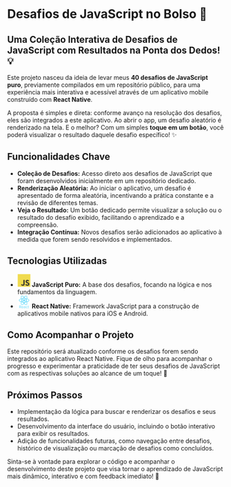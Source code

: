# Desafios de JavaScript no Bolso 🚀

## Uma Coleção Interativa de Desafios de JavaScript com Resultados na Ponta dos Dedos! 💡

Este projeto nasceu da ideia de levar meus **40 desafios de JavaScript puro**, previamente compilados em um repositório público, para uma experiência mais interativa e acessível através de um aplicativo mobile construído com **React Native**.

A proposta é simples e direta: conforme avanço na resolução dos desafios, eles são integrados a este aplicativo. Ao abrir o app, um desafio aleatório é renderizado na tela. E o melhor? Com um simples **toque em um botão**, você poderá visualizar o resultado daquele desafio específico! ✨

## Funcionalidades Chave

* **Coleção de Desafios:** Acesso direto aos desafios de JavaScript que foram desenvolvidos inicialmente em um repositório dedicado.
* **Renderização Aleatória:** Ao iniciar o aplicativo, um desafio é apresentado de forma aleatória, incentivando a prática constante e a revisão de diferentes temas.
* **Veja o Resultado:** Um botão dedicado permite visualizar a solução ou o resultado do desafio exibido, facilitando o aprendizado e a compreensão.
* **Integração Contínua:** Novos desafios serão adicionados ao aplicativo à medida que forem sendo resolvidos e implementados.

## Tecnologias Utilizadas

* **<img src="https://raw.githubusercontent.com/devicons/devicon/master/icons/javascript/javascript-original.svg" alt="JavaScript" width="30" height="30"/> JavaScript Puro:** A base dos desafios, focando na lógica e nos fundamentos da linguagem.
* **<img src="https://raw.githubusercontent.com/devicons/devicon/master/icons/react/react-original-wordmark.svg" alt="React Native" width="30" height="30"/> React Native:** Framework JavaScript para a construção de aplicativos mobile nativos para iOS e Android.

## Como Acompanhar o Projeto

Este repositório será atualizado conforme os desafios forem sendo integrados ao aplicativo React Native. Fique de olho para acompanhar o progresso e experimentar a praticidade de ter seus desafios de JavaScript com as respectivas soluções ao alcance de um toque! 👀

## Próximos Passos

* Implementação da lógica para buscar e renderizar os desafios e seus resultados.
* Desenvolvimento da interface do usuário, incluindo o botão interativo para exibir os resultados.
* Adição de funcionalidades futuras, como navegação entre desafios, histórico de visualização ou marcação de desafios como concluídos.

Sinta-se à vontade para explorar o código e acompanhar o desenvolvimento deste projeto que visa tornar o aprendizado de JavaScript mais dinâmico, interativo e com feedback imediato! 🚀

